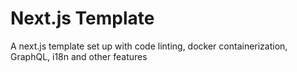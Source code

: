 # Next.js Template

A next.js template set up with code linting, docker containerization, GraphQL, i18n and other features
